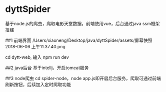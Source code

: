 # dyttSpider
基于node.js的爬虫，爬取电影天堂数据，前端使用vue，后台通过java ssm框架搭建


##1 前端界面 
/Users/xiaoneng/Desktop/java/dyttSpider/assets/屏幕快照 2018-06-06 上午11.37.40.png

cd dytt-web, 输入 npm run dev

##2 java后台
基于intellj，开启tomcat服务


##3 node爬虫
cd spider-node，node app.js即开启后台服务，爬取可通过前端刷新按钮，后续加入定时爬取功能
